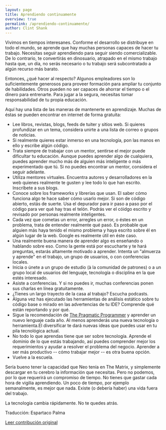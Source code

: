 ```yaml
---
layout: page
title: Aprendiendo continuamente
overview: true
permalink: /aprendiendo-continuamente/
author: Clint Shank
---
```


Vivimos en tiempos interesanes. Conforme el desarrollo se distribuye en todo el mundo, se aprende que hay muchas personas capaces de hacer tu trabajo. Necesitas seguir aprendiendo para seguir siendo comercializable. De lo contrario, te convertirás en dinosuario, atrapado en el mismo trabajo hasta que, un día, no serás necesario o tu trabajo será subcontratado a algún recurso más barato.

Entonces, ¿qué hacer al respecto? Algunos empleadores son lo suficientemente generosos para proveer formación para ampliar tu conjunto de habilidades. Otros pueden no ser capaces de ahorrar el tiempo o el dinero para entrenarte. Para jugar a la segura, necesitas tomar responsabilidad de tu propia educación.

Aquí hay una lista de las maneras de mantenerte en aprendizaje. Muchas de éstas se pueden encontrar en internet de forma gratuita:

* Lee libros, revistas, blogs, feeds de tuiter y sitios web. Si quieres profundizar en un tema, considera unirte a una lista de correo o grupos de noticias.
* Si realmente quieres estar inmerso en una tecnología, pon las manos en ello y escribe algún código.
* Trata siempre de trabajar con un mentor, sentirse el mejor puede dificultar tu educación. Aunque puedes aprender algo de cualquiera, puedes aprender mucho más de alguien más inteligente o más experimentado que tú. Si no puedes encontrar un mentor, considera el seguir adelante.
* Utiliza mentores virtuales. Encuentra autores y desarrolladores en la web quienes realmente te gusten y lee todo lo que han escrito. Inscríbete a sus blogs.
* Conoce sobre los frameworks y librerías que usan. El saber cómo funciona algo te hace saber cómo usarlo mejor. Si son de código abierto, estás de suerte. Usa el depurador para ir paso a paso por el código para ver qué hay tras el telón. Podrás ver el cóidgo escrito y revisado por personas realmente inteligentes.
* Cada vez que cometas un error, arregles un error, o éstes en un problema, trata de entender realmente qué pasó. Es probable que alguien más haya tenido el mismo problema y haya escrito sobre él en algún lugar de la web. Google es realmente útil en éste caso.
* Una realmente buena manera de aprender algo es enseñando o hablando sobre eso. Como la gente está por escucharte y te hará preguntas, estarás altamente motivado a aprender. Intenta un "almuerza y aprende" en el trabajo, un grupo de usuarios, o con conferencias locales.
* Inicia o únete a un grupo de estudio (à la comunidad de patrones) o a un grupo local de usuarios del lenguaje, tecnología o disciplina en la que estés interesado.
* Asiste a conferencias. Y si no puedes ir, muchas conferencias ponen sus charlas en línea gratuitamente.
* ¿Tienes un largo trayecto de la casa al trabajo? Escucha podcasts.
* Alguna vez has ejecutado las herramientas de análisis estático sobre tu código base o mirado en las advertencias de tu IDE? Comprende qué están reportando y por qué.
* Sigue la recomendación de [The Pragmatic Programmer](http://www.pragprog.com/titles/tpp/the-pragmatic-programmer) y aprender un nuevo lenguaje cada año. Al menos aprenderás una nueva tecnología o herramienta.El diversificar te dará nuevas ideas que puedes usar en tu pila tecnológica actual.
* No todo lo que aprendas tiene que ser sobre tecnología. Aprende el dominio de lo que estás trabajando, así puedes comprender mejor los requerimientos y ayudar a resolver el problema del negocio. Aprender a ser más productivo -- cómo trabajar mejor -- es otra buena opción.
* Vuelve a la escuela.

Sería bueno tener la capacidad que Neo tenía en The Matrix, y simplemente descargar en tu cerebro la información que necesitas. Pero no podemos, por lo que requerirá un compromiso de tiempo. No tienes que gastar cada hora de vigilia aprendiendo. Un poco de tiempo, por ejemplo semanalmente, es mejor que nada. Existe (o debería haber) una vida fuera del trabajo.

La tecnología cambia rápidamente. No te quedes atrás.


Traducción: Espartaco Palma

[Leer contribución original](http://programmer.97things.oreilly.com/wiki/index.php/Continuous_Learning)
